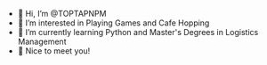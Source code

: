 - 👋 Hi, I’m @TOPTAPNPM
- 👀 I’m interested in Playing Games and Cafe Hopping
- 🌱 I’m currently learning Python and Master's Degrees in Logistics Management
- 🥰 Nice to meet you!

<!---
TOPTAPNPM/TOPTAPNPM is a ✨ special ✨ repository because its `README.md` (this file) appears on your GitHub profile.
You can click the Preview link to take a look at your changes.
--->

